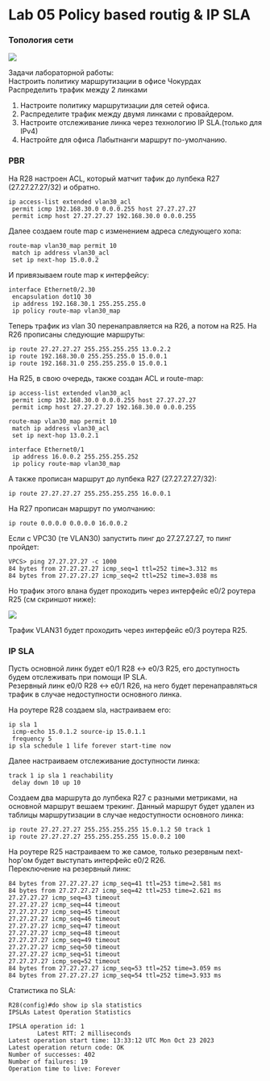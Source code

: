 # Lab 05 Policy based routig & IP SLA

### Топология сети
<image src="scheme.png">

Задачи лабораторной работы:  
Настроить политику маршрутизации в офисе Чокурдах  
Распределить трафик между 2 линками  

1. Настроите политику маршрутизации для сетей офиса.  
2. Распределите трафик между двумя линками с провайдером.  
3. Настроите отслеживание линка через технологию IP SLA.(только для IPv4)  
4. Настройте для офиса Лабытнанги маршрут по-умолчанию.

### PBR  

На R28 настроен ACL, который матчит тафик до лупбека R27 (27.27.27.27/32) и обратно.
```
ip access-list extended vlan30_acl
 permit icmp 192.168.30.0 0.0.0.255 host 27.27.27.27
 permit icmp host 27.27.27.27 192.168.30.0 0.0.0.255
```

Далее создаем route map с изменением адреса следующего хопа:
```
route-map vlan30_map permit 10
 match ip address vlan30_acl
 set ip next-hop 15.0.0.2
```
И привязываем route map к интерфейсу:
```
interface Ethernet0/2.30
 encapsulation dot1Q 30
 ip address 192.168.30.1 255.255.255.0
 ip policy route-map vlan30_map
```
Теперь трафик из vlan 30 перенаправляется на R26, а потом на R25.
На R26 прописаны следующие маршруты:
```
ip route 27.27.27.27 255.255.255.255 13.0.2.2
ip route 192.168.30.0 255.255.255.0 15.0.0.1
ip route 192.168.31.0 255.255.255.0 15.0.0.1
```

На R25, в свою очередь, также создан ACL и route-map:
```
ip access-list extended vlan30_acl
 permit icmp 192.168.30.0 0.0.0.255 host 27.27.27.27
 permit icmp host 27.27.27.27 192.168.30.0 0.0.0.255

route-map vlan30_map permit 10
 match ip address vlan30_acl
 set ip next-hop 13.0.2.1

interface Ethernet0/1
 ip address 16.0.0.2 255.255.255.252
 ip policy route-map vlan30_map
```

А также прописан маршрут до лупбека R27 (27.27.27.27/32):
```
ip route 27.27.27.27 255.255.255.255 16.0.0.1
```

На R27 прописан маршрут по умолчанию:
```
ip route 0.0.0.0 0.0.0.0 16.0.0.2
```
Если с VPC30 (те VLAN30) запустить пинг до 27.27.27.27, то пинг пройдет:
```
VPCS> ping 27.27.27.27 -c 1000
84 bytes from 27.27.27.27 icmp_seq=1 ttl=252 time=3.312 ms
84 bytes from 27.27.27.27 icmp_seq=2 ttl=252 time=3.038 ms
```

Но трафик этого влана будет проходить через интерфейс e0/2 роутера R25 (см скриншот ниже):

<image src="dump.jpg">

Трафик VLAN31 будет проходить через интерфейс e0/3 роутера R25.

### IP SLA 
Пусть основной линк будет e0/1 R28 <-> e0/3 R25, его доступность будем отслеживать при помощи IP SLA.  
Резервный линк e0/0 R28 <-> e0/1 R26, на него будет перенаправляться трафик в случае недоступности основного линка.

На роутере R28 создаем sla, настраиваем его:  
```
ip sla 1
 icmp-echo 15.0.1.2 source-ip 15.0.1.1
 frequency 5
ip sla schedule 1 life forever start-time now
```
Далее настраиваем отслеживание доступности линка:  
```
track 1 ip sla 1 reachability
 delay down 10 up 10
```

Создаем два маршрута до лупбека R27 с разными метриками, на основной маршрут вешаем трекинг. Данный маршрут будет удален из таблицы маршрутизации в случае недоступности основного линка:
```
ip route 27.27.27.27 255.255.255.255 15.0.1.2 50 track 1
ip route 27.27.27.27 255.255.255.255 15.0.0.2 100
```

На роутере R25 настраиваем то же самое, только резервным next-hop'ом будет выступать интерфейс e0/2 R26.  
Переключение на резервный линк:  
```
84 bytes from 27.27.27.27 icmp_seq=41 ttl=253 time=2.581 ms
84 bytes from 27.27.27.27 icmp_seq=42 ttl=253 time=2.621 ms
27.27.27.27 icmp_seq=43 timeout
27.27.27.27 icmp_seq=44 timeout
27.27.27.27 icmp_seq=45 timeout
27.27.27.27 icmp_seq=46 timeout
27.27.27.27 icmp_seq=47 timeout
27.27.27.27 icmp_seq=48 timeout
27.27.27.27 icmp_seq=49 timeout
27.27.27.27 icmp_seq=50 timeout
27.27.27.27 icmp_seq=51 timeout
27.27.27.27 icmp_seq=52 timeout
84 bytes from 27.27.27.27 icmp_seq=53 ttl=252 time=3.059 ms
84 bytes from 27.27.27.27 icmp_seq=54 ttl=252 time=3.933 ms
```
Статистика по SLA:
```
R28(config)#do show ip sla statistics
IPSLAs Latest Operation Statistics

IPSLA operation id: 1
        Latest RTT: 2 milliseconds
Latest operation start time: 13:33:12 UTC Mon Oct 23 2023
Latest operation return code: OK
Number of successes: 402
Number of failures: 19
Operation time to live: Forever
```








